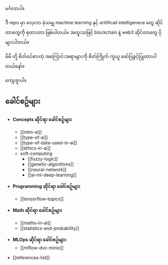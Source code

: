 မင်္ဂလာပါ။

ဒီ repo မှာ လေ့လာ ခဲ့သမျှ machine learning နှင့် aritificail intelligenece တွေ ဆိုင်တာတွေကို စုထားတာ ဖြစ်ပါတယ်။ အထူးသဖြင့် blockchain နဲ့ web3 ဆိုင်တာတွေ ပိုများပါတယ်။

မိမိ တို့ စိတ်ဝင်စားတဲ့ အကြောင်းအရာများကို စိတ်ကြိုက် ကူယူ ဖော်ပြခွင့်ပြုထားပါတယ်နော်။

ကျေးဇူးပါ။

__ခေါင်စဥ်များ__
---------------------
- **Concepts ဆိုင်ရာ ခေါင်စဥ်များ** 
	- [[intro-ai]]
	- [[type-of-ai]]
	- [[type-of-data-used-in-ai]]
	- [[ethics-in-ai]]
	- soft-computing
		- [[fuzzy-logic]]
		- [[genetic-algorithms]]
		- [[neural-network]]
	  - [[ai-ml-deep-learning]]

-  **Programming ဆိုင်ရာ ခေါင်စဥ်များ**
	*  [[tensorflow-topics]]
	
- **Math ဆိုင်ရာ ခေါင်စဥ်များ**
	-  [[maths-in-ai]]
	-  [[statistics-and-probability]]

* **MLOps ဆိုင်ရာ ခေါင်စဥ်များ** 
	* [[mlflow-dvc-minio]]


- [[references-list]]
